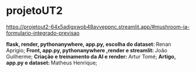 # projetoUT2

https://projetout2-64x5adjgxwob48avveppnc.streamlit.app/#mushroom-ia-formulario-integrado-previsao

<b>flask, render, pythonanywhere, app.py, escolha do dataset: </b>Renan Aprigio;
<b>Front, app.py, pythonanywhere ,render e streamlit: </b>João Guilherme;
<b>Criação e treinamento da AI e render: </b>Artur Tomé;
<b>Artigo, app.py e dataset: </b>Matheus Henrique;
